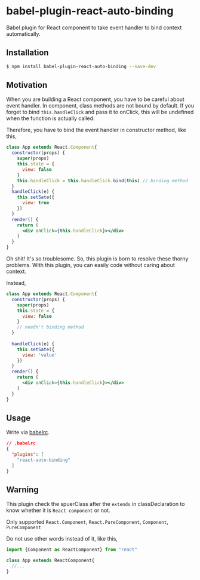 # babel-plugin-react-auto-binding
Babel plugin for React component to take event handler to bind context automatically.

## Installation

```bash
$ npm install babel-plugin-react-auto-binding --save-dev
```

## Motivation

When you are building a React component, you have to be careful about event handler. In component, class methods are not bound by default. If you forget to bind `this.handleClick` and pass it to onClick, this will be undefined when the function is actually called.

Therefore, you have to bind the event handler in constructor method, like this,

``` jsx
class App extends React.Component{
  constructor(props) {
    super(props)
    this.state = {
      view: false
    }
    this.handleClick = this.handleClick.bind(this) // binding method
  }
  handleClick(e) {
    this.setSate({
      view: true
    })
  }
  render() {
    return (
      <div onClick={this.handleClick}></div>
    )
  }
}

```

Oh shit! It's so troublesome.
So, this plugin is born to resolve these thorny problems.
With this plugin, you can easily code without caring about context.

Instead,

``` jsx
class App extends React.Component{
  constructor(props) {
    super(props)
    this.state = {
      view: false
    }
    // needn't binding method
  }
  
  handleClick(e) {
    this.setSate({
      view: 'value'
    })
  }
  render() {
    return (
      <div onClick={this.handleClick}></div>
    )
  }
}
```

## Usage

Write via [babelrc](https://babeljs.io/docs/usage/babelrc/).

``` json
// .babelrc
{
  "plugins": [
    "react-auto-binding"
  ]
}

```

## Warning

This plugin check the spuerClass after the `extends` in classDeclaration to know whether it is `React component` or not.

Only supported `React.Component`, `React.PureComponent`, `Component`, `PureComponent`

Do not use other words instead of it, like this,

``` jsx
import {Component as ReactComponent} from "react"

class App extends ReactComponent{
  //...
}
```
